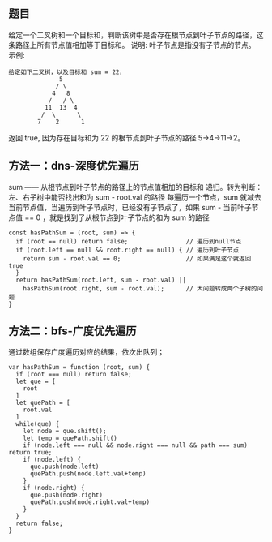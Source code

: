 ## 题目
给定一个二叉树和一个目标和，判断该树中是否存在根节点到叶子节点的路径，这条路径上所有节点值相加等于目标和。
说明: 叶子节点是指没有子节点的节点。
示例:
```
给定如下二叉树，以及目标和 sum = 22，
              5
             / \
            4   8
           /   / \
          11  13  4
         /  \      \
        7    2      1
```
返回 true, 因为存在目标和为 22 的根节点到叶子节点的路径 5->4->11->2。

## 方法一：dns-深度优先遍历
sum —— 从根节点到叶子节点的路径上的节点值相加的目标和
递归。转为判断：左、右子树中能否找出和为 sum - root.val 的路径
每遍历一个节点，sum 就减去当前节点值，当遍历到叶子节点时，已经没有子节点了，如果 sum - 当前叶子节点值 == 0 ，就是找到了从根节点到叶子节点的和为 sum 的路径
```
const hasPathSum = (root, sum) => {
  if (root == null) return false;                // 遍历到null节点
  if (root.left == null && root.right == null) { // 遍历到叶子节点
    return sum - root.val == 0;                  // 如果满足这个就返回true
  }
  return hasPathSum(root.left, sum - root.val) ||
    hasPathSum(root.right, sum - root.val);      // 大问题转成两个子树的问题
}
```
## 方法二：bfs-广度优先遍历
通过数组保存广度遍历对应的结果，依次出队列；
```
var hasPathSum = function (root, sum) {
  if (root === null) return false;
  let que = [
    root
  ]
  let quePath = [
    root.val
  ]
  while(que) {
    let node = que.shift();
    let temp = quePath.shift()
    if (node.left === null && node.right === null && path === sum) return true;
    if (node.left) {
      que.push(node.left)
      quePath.push(node.left.val+temp)
    }
    if (node.right) {
      que.push(node.right)
      quePath.push(node.right.val+temp)
    }
  }
  return false;
}
```
